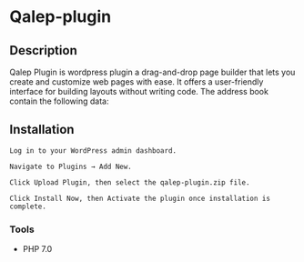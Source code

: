 # Qalep-plugin

## Description
Qalep Plugin is  wordpress plugin a drag-and-drop page builder that lets you create and customize web pages with ease. It offers a user-friendly interface for building layouts without writing code.
The address book contain the following data:

## Installation

```
Log in to your WordPress admin dashboard.

Navigate to Plugins → Add New.

Click Upload Plugin, then select the qalep-plugin.zip file.

Click Install Now, then Activate the plugin once installation is complete.
```

### Tools
* PHP 7.0

